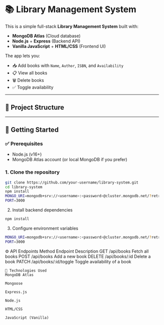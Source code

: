 # 📚 Library Management System

This is a simple full-stack **Library Management System** built with:

- **MongoDB Atlas** (Cloud database)
- **Node.js** + **Express** (Backend API)
- **Vanilla JavaScript** + **HTML/CSS** (Frontend UI)

The app lets you:
- 📥 Add books with `Name`, `Author`, `ISBN`, and `Availability`
- 📋 View all books
- 🗑️ Delete books
- ✅ Toggle availability

---

## 📁 Project Structure


---

## 🚀 Getting Started

### ✅ Prerequisites

- Node.js (v16+)
- MongoDB Atlas account (or local MongoDB if you prefer)

### 1. Clone the repository

```bash
git clone https://github.com/your-username/library-system.git
cd library-system
npm install
MONGO_URI=mongodb+srv://<username>:<password>@cluster.mongodb.net/?retryWrites=true&w=majority&appName=libraryDB
PORT=3000

```
2. Install backend dependencies
```bash
npm install
```
3. Configure environment variables
```bash
MONGO_URI=mongodb+srv://<username>:<password>@cluster.mongodb.net/?retryWrites=true&w=majority&appName=libraryDB
PORT=3000

```


⚙️ API Endpoints
Method	Endpoint	Description
GET	/api/books	Fetch all books
POST	/api/books	Add a new book
DELETE	/api/books/:id	Delete a book
PATCH	/api/books/:id/toggle	Toggle availability of a book

```
📌 Technologies Used
MongoDB Atlas

Mongoose

Express.js

Node.js

HTML/CSS

JavaScript (Vanilla)

